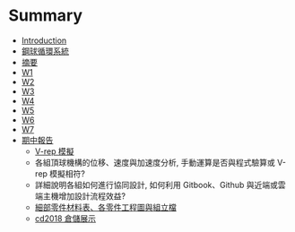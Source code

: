 # Summary

* [Introduction](README.md)
* [鋼球循環系統](gang-qiu-xun-huan-xi-tong.md)
* [摘要](3.md)
* [W1](w1.md)
* [W2](w2.md)
* [W3](w3.md)
* [W4](w4.md)
* [W5](w5.md)
* [W6](w6.md)
* [W7](w7.md)
* [期中報告](qi-zhong-bao-gao.md)
  * [V-rep 模擬](qi-zhong-bao-gao/v-rep-mo-ni.md)
  * 各組頂球機構的位移、速度與加速度分析, 手動運算是否與程式驗算或 V-rep 模擬相符?
  * 詳細說明各組如何進行協同設計, 如何利用 Gitbook、Github 與近端或雲端主機增加設計流程效益?
  * [細部零件材料表、各零件工程圖與組立檔](qi-zhong-bao-gao/xi-bu-ling-jian-cai-liao-biao-3001-ge-ling-jian-gong-cheng-tu-yu-zu-li-dang.md)
  * [cd2018 倉儲展示](qi-zhong-bao-gao/cd2018-cang-chu-zhan-shi.md)


